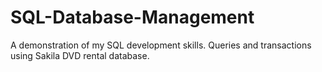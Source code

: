# SQL-Database-Management
A demonstration of my SQL development skills. Queries and transactions using Sakila DVD rental database.
